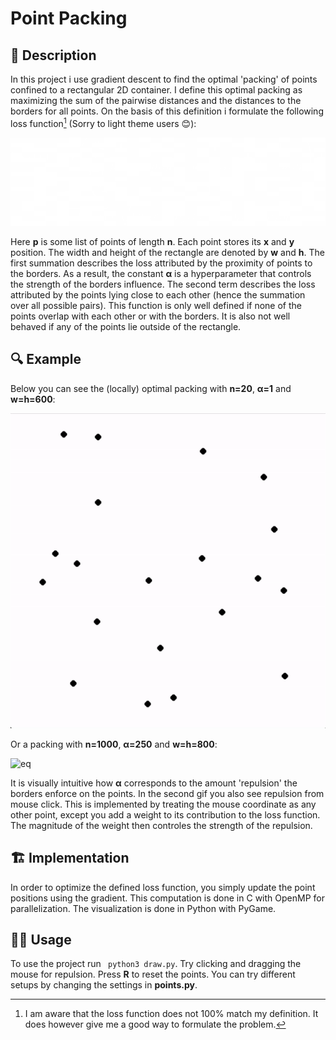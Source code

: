 # Point Packing
## 📝 Description
In this project i use gradient descent to find the optimal 'packing' of points confined to a rectangular 2D container. I define this optimal packing as maximizing the sum of the pairwise distances and the distances to the borders for all points. On the basis of this definition i formulate the following loss function[^1] (Sorry to light theme users 😊): 

[^1]: I am aware that the loss function does not 100% match my definition. It does however give me a good way to formulate the problem. 

![eq](images/eq1.png)

Here **p** is some list of points of length **n**. Each point stores its **x** and **y** position. The width and height of the rectangle are denoted by **w** and **h**. The first summation describes the loss attributed by the proximity of points to the borders. As a result, the constant **α** is a hyperparameter that controls the strength of the borders influence. The second term describes the loss attributed by the points lying close to each other (hence the summation over all possible pairs). This function is only well defined if none of the points overlap with each other or with the borders. It is also not well behaved if any of the points lie outside of the rectangle.


## 🔍 Example
Below you can see the (locally) optimal packing with **n=20**, **α=1** and **w=h=600**:

![eq](images/20points.gif)

Or a packing with **n=1000**, **α=250** and **w=h=800**:

![eq](images/1000points.gif)

It is visually intuitive how **α** corresponds to the amount 'repulsion' the borders enforce on the points.
In the second gif you also see repulsion from mouse click. This is implemented by treating the mouse coordinate as any other point, except you add a weight to its contribution to the loss function. The magnitude of the weight then controles the strength of the repulsion.

## 🏗 Implementation
In order to optimize the defined loss function, you simply update the point positions using the gradient. This computation is done in C with OpenMP for parallelization. The visualization is done in Python with PyGame.

## 🏄‍♂️ Usage
To use the project run `
python3 draw.py`. Try clicking and dragging the mouse for repulsion. Press **R** to reset the points. You can try different setups by changing the settings in **points.py**.

